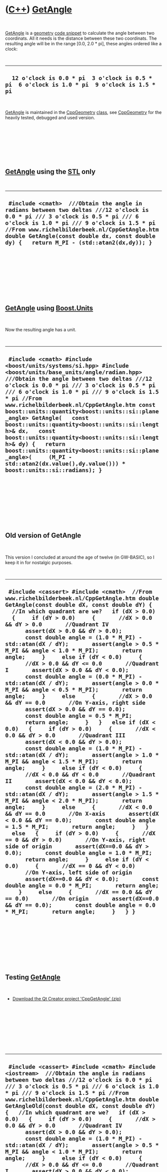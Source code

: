 



 

 

 

 

 

([C++](Cpp.htm)) [GetAngle](CppGetAngle.htm)
============================================

 

[GetAngle](CppGetAngle.htm) is a [geometry](CppGeometry.htm) [code
snippet](CppCodeSnippets.htm) to calculate the angle between two
coordinats. All it needs is the distance between these two coordinats.
The resulting angle will be in the range \[0.0, 2.0 \* pi\], these
angles ordered like a clock:

 

  -------------------------------------------------------------------------------------------------
  `  12 o'clock is 0.0 * pi  3 o'clock is 0.5 * pi  6 o'clock is 1.0 * pi  9 o'clock is 1.5 * pi`
  -------------------------------------------------------------------------------------------------

 

[GetAngle](CppGetAngle.htm) is maintained in the
[CppGeometry](CppGeometry.htm) [class](CppClass.htm), see
[CppGeometry](CppGeometry.htm) for the heavily tested, debugged and used
version.

 

 

 

 

[GetAngle](CppGetAngle.htm) using the [STL](CppStl.htm) only
------------------------------------------------------------

 

  --------------------------------------------------------------------------------------------------------------------------------------------------------------------------------------------------------------------------------------------------------------------------------------------------------------------------
  ` #include <cmath>  ///Obtain the angle in radians between two deltas ///12 o'clock is 0.0 * pi /// 3 o'clock is 0.5 * pi /// 6 o'clock is 1.0 * pi /// 9 o'clock is 1.5 * pi //From www.richelbilderbeek.nl/CppGetAngle.htm double GetAngle(const double dx, const double dy) {   return M_PI - (std::atan2(dx,dy)); }`
  --------------------------------------------------------------------------------------------------------------------------------------------------------------------------------------------------------------------------------------------------------------------------------------------------------------------------

 

 

 

 

 

[GetAngle](CppGetAngle.htm) using [Boost.Units](CppUnits.htm)
-------------------------------------------------------------

 

Now the resulting angle has a unit.

 

  ----------------------------------------------------------------------------------------------------------------------------------------------------------------------------------------------------------------------------------------------------------------------------------------------------------------------------------------------------------------------------------------------------------------------------------------------------------------------------------------------------------------------------------------------------------------------------------------------------------------------------------------------------------------
  ` #include <cmath> #include <boost/units/systems/si.hpp> #include <boost/units/base_units/angle/radian.hpp>  ///Obtain the angle between two deltas ///12 o'clock is 0.0 * pi /// 3 o'clock is 0.5 * pi /// 6 o'clock is 1.0 * pi /// 9 o'clock is 1.5 * pi //From www.richelbilderbeek.nl/CppGetAngle.htm const boost::units::quantity<boost::units::si::plane_angle> GetAngle(   const boost::units::quantity<boost::units::si::length>& dx,   const boost::units::quantity<boost::units::si::length>& dy) {   return boost::units::quantity<boost::units::si::plane_angle>(     (M_PI - std::atan2(dx.value(),dy.value())) * boost::units::si::radians); }`
  ----------------------------------------------------------------------------------------------------------------------------------------------------------------------------------------------------------------------------------------------------------------------------------------------------------------------------------------------------------------------------------------------------------------------------------------------------------------------------------------------------------------------------------------------------------------------------------------------------------------------------------------------------------------

 

 

 

 

 

Old version of GetAngle
-----------------------

 

This version I concluded at around the age of twelve (in GW-BASIC), so I
keep it in for nostalgic purposes.

 

  -------------------------------------------------------------------------------------------------------------------------------------------------------------------------------------------------------------------------------------------------------------------------------------------------------------------------------------------------------------------------------------------------------------------------------------------------------------------------------------------------------------------------------------------------------------------------------------------------------------------------------------------------------------------------------------------------------------------------------------------------------------------------------------------------------------------------------------------------------------------------------------------------------------------------------------------------------------------------------------------------------------------------------------------------------------------------------------------------------------------------------------------------------------------------------------------------------------------------------------------------------------------------------------------------------------------------------------------------------------------------------------------------------------------------------------------------------------------------------------------------------------------------------------------------------------------------------------------------------------------------------------------------------------------------------------------------------------------------------------------------------------------------------------------------------------------------------------------------------------------------------------------------------------------------------------------------------------------------------------------------------------------------------------------------------------------------------------------------------------------------------------------------------------------------------------------------------------------------------------------------
  ` #include <cassert> #include <cmath>  //From www.richelbilderbeek.nl/CppGetAngle.htm double GetAngle(const double dX, const double dY) {   //In which quadrant are we?   if (dX > 0.0)   {     if (dY > 0.0)     {       //dX > 0.0 && dY > 0.0       //Quadrant IV       assert(dX > 0.0 && dY > 0.0);       const double angle = (1.0 * M_PI) - std::atan(dX / dY);       assert(angle > 0.5 * M_PI && angle < 1.0 * M_PI);       return angle;     }     else if (dY < 0.0)     {       //dX > 0.0 && dY <= 0.0       //Quadrant I       assert(dX > 0.0 && dY < 0.0);       const double angle = (0.0 * M_PI) - std::atan(dX / dY);       assert(angle > 0.0 * M_PI && angle < 0.5 * M_PI);       return angle;     }     else     {       //dX > 0.0 && dY == 0.0       //On Y-axis, right side       assert(dX > 0.0 && dY == 0.0);       const double angle = 0.5 * M_PI;       return angle;     }   }   else if (dX < 0.0)   {     if (dY > 0.0)     {       //dX < 0.0 && dY > 0.0       //Quadrant III       assert(dX < 0.0 && dY > 0.0);       const double angle = (1.0 * M_PI) - std::atan(dX / dY);       assert(angle > 1.0 * M_PI && angle < 1.5 * M_PI);       return angle;     }     else if (dY < 0.0)     {       //dX < 0.0 && dY < 0.0       //Quadrant II       assert(dX < 0.0 && dY < 0.0);       const double angle = (2.0 * M_PI) - std::atan(dX / dY);       assert(angle > 1.5 * M_PI && angle < 2.0 * M_PI);       return angle;     }     else     {       //dX < 0.0 && dY == 0.0       //On X-axis       assert(dX < 0.0 && dY == 0.0);       const double angle = 1.5 * M_PI;       return angle;     }   }   else   {     if (dY > 0.0)     {       //dX == 0 && dY > 0.0)       //On Y-axis, right side of origin       assert(dX==0.0 && dY > 0.0);       const double angle = 1.0 * M_PI;       return angle;     }     else if (dY < 0.0)     {       //dX == 0 && dY < 0.0)       //On Y-axis, left side of origin       assert(dX==0.0 && dY < 0.0);       const double angle = 0.0 * M_PI;       return angle;     }     else     {       //dX == 0.0 && dY == 0.0)       //On origin       assert(dX==0.0 && dY == 0.0);       const double angle = 0.0 * M_PI;       return angle;     }   } }`
  -------------------------------------------------------------------------------------------------------------------------------------------------------------------------------------------------------------------------------------------------------------------------------------------------------------------------------------------------------------------------------------------------------------------------------------------------------------------------------------------------------------------------------------------------------------------------------------------------------------------------------------------------------------------------------------------------------------------------------------------------------------------------------------------------------------------------------------------------------------------------------------------------------------------------------------------------------------------------------------------------------------------------------------------------------------------------------------------------------------------------------------------------------------------------------------------------------------------------------------------------------------------------------------------------------------------------------------------------------------------------------------------------------------------------------------------------------------------------------------------------------------------------------------------------------------------------------------------------------------------------------------------------------------------------------------------------------------------------------------------------------------------------------------------------------------------------------------------------------------------------------------------------------------------------------------------------------------------------------------------------------------------------------------------------------------------------------------------------------------------------------------------------------------------------------------------------------------------------------------------------

 

 

 

 

 

Testing [GetAngle](CppGetAngle.htm)
-----------------------------------

 

-   [Download the Qt Creator project
    'CppGetAngle' (zip)](CppGetAngle.zip)

 

 

 

 

 

  ------------------------------------------------------------------------------------------------------------------------------------------------------------------------------------------------------------------------------------------------------------------------------------------------------------------------------------------------------------------------------------------------------------------------------------------------------------------------------------------------------------------------------------------------------------------------------------------------------------------------------------------------------------------------------------------------------------------------------------------------------------------------------------------------------------------------------------------------------------------------------------------------------------------------------------------------------------------------------------------------------------------------------------------------------------------------------------------------------------------------------------------------------------------------------------------------------------------------------------------------------------------------------------------------------------------------------------------------------------------------------------------------------------------------------------------------------------------------------------------------------------------------------------------------------------------------------------------------------------------------------------------------------------------------------------------------------------------------------------------------------------------------------------------------------------------------------------------------------------------------------------------------------------------------------------------------------------------------------------------------------------------------------------------------------------------------------------------------------------------------------------------------------------------------------------------------------------------------------------------------------------------------------------------------------------------------------------------------------------------------------------------------------------------------------------------------------------------------------------------------------------------------------------------------------------------------------------------------------------------------------------------------------------------------------------------------------------------------------------------------------------------------------------------------------------------------------------------------------------------------------------------------------------------------------------------------------------------------------------------------------------------------------------------------------------------------------------------------------------------------------------------------------------------------------------------------------------------------------------------------------------------------------------------------------------------------------------------------------------------------------------------------------------------------------------------------------------------------------------------------------------------------------------------------------------------------------------------------------------------------------------------------------------------------------------------------------------------------------------------------------------------------------------------------------------------------------------------------------------------------------------------------------------------------------------------------------------------------------------------------------------------------------------------------------------------------------------------------------------------------------------------------------------------------------------------------------------------------------------------------------------------------------------------------------------------------------------------------------------------------------------------------------------------------------------------------------------------------------------------------------------------------------------------------------------------------------------------------------------------------------------------------------------------------------------------------------------------------------------------------------------------------------------------------------------------------------------------------------------------------------------------------------------------------------------------------------------------------------------------------------------------------------------------------------------------------------------------------------------------------------------------------------------------------------------------------------------------------------------------------------------------------------------------------------------------------------------------------------------------------------------------------------------------------------------------------------------------------------------------------------------------------------------------------------------------------------------------------------------------------------------------------------------------------------------------------------------------------------------------------------------------------------------------------
  ` #include <cassert> #include <cmath> #include <iostream>  ///Obtain the angle in radians between two deltas ///12 o'clock is 0.0 * pi /// 3 o'clock is 0.5 * pi /// 6 o'clock is 1.0 * pi /// 9 o'clock is 1.5 * pi //From www.richelbilderbeek.nl/CppGetAngle.htm double GetAngleOld(const double dX, const double dY) {   //In which quadrant are we?   if (dX > 0.0)   {     if (dY > 0.0)     {       //dX > 0.0 && dY > 0.0       //Quadrant IV       assert(dX > 0.0 && dY > 0.0);       const double angle = (1.0 * M_PI) - std::atan(dX / dY);       assert(angle > 0.5 * M_PI && angle < 1.0 * M_PI);       return angle;     }     else if (dY < 0.0)     {       //dX > 0.0 && dY <= 0.0       //Quadrant I       assert(dX > 0.0 && dY < 0.0);       const double angle = (0.0 * M_PI) - std::atan(dX / dY);       assert(angle > 0.0 * M_PI && angle < 0.5 * M_PI);       return angle;     }     else     {       //dX > 0.0 && dY == 0.0       //On Y-axis, right side       assert(dX > 0.0 && dY == 0.0);       const double angle = 0.5 * M_PI;       return angle;     }   }   else if (dX < 0.0)   {     if (dY > 0.0)     {       //dX < 0.0 && dY > 0.0       //Quadrant III       assert(dX < 0.0 && dY > 0.0);       const double angle = (1.0 * M_PI) - std::atan(dX / dY);       assert(angle > 1.0 * M_PI && angle < 1.5 * M_PI);       return angle;     }     else if (dY < 0.0)     {       //dX < 0.0 && dY < 0.0       //Quadrant II       assert(dX < 0.0 && dY < 0.0);       const double angle = (2.0 * M_PI) - std::atan(dX / dY);       assert(angle > 1.5 * M_PI && angle < 2.0 * M_PI);       return angle;     }     else     {       //dX < 0.0 && dY == 0.0       //On X-axis       assert(dX < 0.0 && dY == 0.0);       const double angle = 1.5 * M_PI;       return angle;     }   }   else   {     if (dY > 0.0)     {       //dX == 0 && dY > 0.0)       //On Y-axis, right side of origin       assert(dX==0.0 && dY > 0.0);       const double angle = 1.0 * M_PI;       return angle;     }     else if (dY < 0.0)     {       //dX == 0 && dY < 0.0)       //On Y-axis, left side of origin       assert(dX==0.0 && dY < 0.0);       const double angle = 0.0 * M_PI;       return angle;     }     else     {       //dX == 0.0 && dY == 0.0)       //On origin       assert(dX==0.0 && dY == 0.0);       const double angle = 0.0 * M_PI;       return angle;     }   } }  #include <cmath>  ///Obtain the angle in radians between two deltas ///12 o'clock is 0.0 * pi /// 3 o'clock is 0.5 * pi /// 6 o'clock is 1.0 * pi /// 9 o'clock is 1.5 * pi //From www.richelbilderbeek.nl/CppGetAngle.htm double GetAngleRadians(const double dx, const double dy) {   return M_PI - (std::atan2(dx,dy)); }   #include <cmath> #include <boost/units/systems/si.hpp> #include <boost/units/base_units/angle/radian.hpp> ///Obtain the angle between two deltas ///12 o'clock is 0.0 * pi /// 3 o'clock is 0.5 * pi /// 6 o'clock is 1.0 * pi /// 9 o'clock is 1.5 * pi //From www.richelbilderbeek.nl/CppGetAngle.htm const boost::units::quantity<boost::units::si::plane_angle> GetAngle(   const boost::units::quantity<boost::units::si::length>& dx,   const boost::units::quantity<boost::units::si::length>& dy) {   return boost::units::quantity<boost::units::si::plane_angle>(     (M_PI - std::atan2(dx.value(),dy.value())) * boost::units::si::radians); }  #include <tuple> #include <map> #include <boost/units/io.hpp>  int main() {   using boost::units::quantity;   using boost::units::si::length;   using boost::units::si::meter;   using boost::units::si::plane_angle;   using boost::units::si::radians;    //Test the functions   //Create a table of (dx,dy) and the expected angle   const std::vector<std::tuple<double,double,double> > v     =     {       std::make_tuple( 0.0,-1.0, 0.00 * M_PI), //N       std::make_tuple( 1.0,-1.0, 0.25 * M_PI), //NE       std::make_tuple( 1.0, 0.0, 0.50 * M_PI), //E       std::make_tuple( 1.0, 1.0, 0.75 * M_PI), //SE       std::make_tuple( 0.0, 1.0, 1.00 * M_PI), //S       std::make_tuple(-1.0, 1.0, 1.25 * M_PI), //SW       std::make_tuple(-1.0, 0.0, 1.50 * M_PI), //W       std::make_tuple(-1.0,-1.0, 1.75 * M_PI)  //NW     };   std::for_each(v.begin(),v.end(),     [](const std::tuple<double,double,double>& t)     {       {         //Test GetAngleRadians         const double angle =  GetAngleRadians(std::get<0>(t),std::get<1>(t));         const double expected = std::get<2>(t);         assert(std::abs(angle-expected) < 0.01);       }       {         //Test GetAngleRadiansOld         const double angle =  GetAngleOld(std::get<0>(t),std::get<1>(t));         const double expected = std::get<2>(t);         assert(std::abs(angle-expected) < 0.01);       }       {         //Test GetAngle         using boost::units::si::length;         using boost::units::si::meter;         using boost::units::si::radians;         using boost::units::quantity;         using boost::units::si::plane_angle;          const quantity<plane_angle> angle(           GetAngle(             std::get<0>(t) * meter,             std::get<1>(t) * meter           ));         const quantity<plane_angle> expected(           std::get<2>(t) * radians);         assert(std::abs(angle.value()-expected.value()) < 0.01);       }      }   );   //Display   for (double y = -1.0; y < 1.0; y+=0.21)   {     for (double x = -1.0; x < 1.0; x+=0.21)     {       const quantity<length> lx(x * meter);       const quantity<length> ly(y * meter);        std::cout << "(" << x << "," << y << "): "         << GetAngleOld(x,y)         << " or " << GetAngleRadians(x,y)         << " or " << GetAngle(lx,ly) << '\n';     }   } }`
  ------------------------------------------------------------------------------------------------------------------------------------------------------------------------------------------------------------------------------------------------------------------------------------------------------------------------------------------------------------------------------------------------------------------------------------------------------------------------------------------------------------------------------------------------------------------------------------------------------------------------------------------------------------------------------------------------------------------------------------------------------------------------------------------------------------------------------------------------------------------------------------------------------------------------------------------------------------------------------------------------------------------------------------------------------------------------------------------------------------------------------------------------------------------------------------------------------------------------------------------------------------------------------------------------------------------------------------------------------------------------------------------------------------------------------------------------------------------------------------------------------------------------------------------------------------------------------------------------------------------------------------------------------------------------------------------------------------------------------------------------------------------------------------------------------------------------------------------------------------------------------------------------------------------------------------------------------------------------------------------------------------------------------------------------------------------------------------------------------------------------------------------------------------------------------------------------------------------------------------------------------------------------------------------------------------------------------------------------------------------------------------------------------------------------------------------------------------------------------------------------------------------------------------------------------------------------------------------------------------------------------------------------------------------------------------------------------------------------------------------------------------------------------------------------------------------------------------------------------------------------------------------------------------------------------------------------------------------------------------------------------------------------------------------------------------------------------------------------------------------------------------------------------------------------------------------------------------------------------------------------------------------------------------------------------------------------------------------------------------------------------------------------------------------------------------------------------------------------------------------------------------------------------------------------------------------------------------------------------------------------------------------------------------------------------------------------------------------------------------------------------------------------------------------------------------------------------------------------------------------------------------------------------------------------------------------------------------------------------------------------------------------------------------------------------------------------------------------------------------------------------------------------------------------------------------------------------------------------------------------------------------------------------------------------------------------------------------------------------------------------------------------------------------------------------------------------------------------------------------------------------------------------------------------------------------------------------------------------------------------------------------------------------------------------------------------------------------------------------------------------------------------------------------------------------------------------------------------------------------------------------------------------------------------------------------------------------------------------------------------------------------------------------------------------------------------------------------------------------------------------------------------------------------------------------------------------------------------------------------------------------------------------------------------------------------------------------------------------------------------------------------------------------------------------------------------------------------------------------------------------------------------------------------------------------------------------------------------------------------------------------------------------------------------------------------------------------------------------------------------------------------------------------------------------

 

 

 

 

 





 

[![Valid XHTML 1.0 Strict](valid-xhtml10.png){width="88"
height="31"}](http://validator.w3.org/check?uri=referer)
